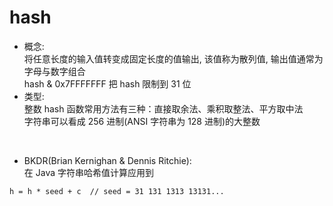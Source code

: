 # hash
- 概念:  
将任意长度的输入值转变成固定长度的值输出, 该值称为散列值, 输出值通常为字母与数字组合  
hash & 0x7FFFFFFF 把 hash 限制到 31 位
- 类型:   
整数 hash 函数常用方法有三种：直接取余法、乘积取整法、平方取中法  
字符串可以看成 256 进制(ANSI 字符串为 128 进制)的大整数  

<br />

- BKDR(Brian Kernighan & Dennis Ritchie):  
在 Java 字符串哈希值计算应用到  
```golang
h = h * seed + c  // seed = 31 131 1313 13131...
```